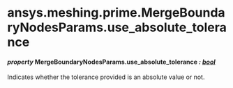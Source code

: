 # ansys.meshing.prime.MergeBoundaryNodesParams.use_absolute_tolerance

#### *property* MergeBoundaryNodesParams.use_absolute_tolerance *: [bool](https://docs.python.org/3.11/library/functions.html#bool)*

Indicates whether the tolerance provided is an absolute value or not.

<!-- !! processed by numpydoc !! -->
